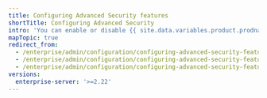 ```yaml
---
title: Configuring Advanced Security features
shortTitle: Configuring Advanced Security
intro: 'You can enable or disable {{ site.data.variables.product.prodname_advanced_security }} features, such as {{ site.data.variables.product.prodname_code_scanning }}, on your instance.'
mapTopic: true
redirect_from:
  - /enterprise/admin/configuration/configuring-advanced-security-features
  - /enterprise/admin/configuration/configuring-advanced-security-features
  - /enterprise/admin/configuration/configuring-advanced-security-features
versions:
  enterprise-server: '>=2.22'
---
```


